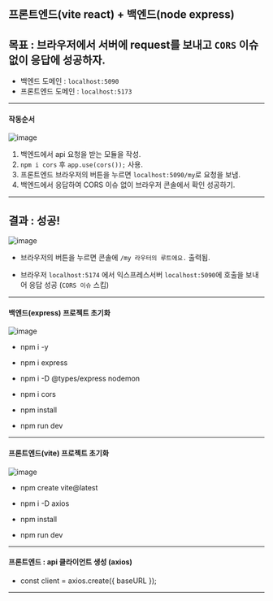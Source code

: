 ## 프론트엔드(vite react) + 백엔드(node express)

## 목표 : 브라우저에서 서버에 request를 보내고 `CORS` 이슈 없이 응답에 성공하자.

- 백엔드 도메인 : `localhost:5090`
- 프론트엔드 도메인 : `localhost:5173`

---

#### 작동순서

![image](https://github.com/user-attachments/assets/403199ec-b6c6-4be5-8d04-ee57dd05de09)

1. 백엔드에서 api 요청을 받는 모듈을 작성.
2. `npm i cors` 후 `app.use(cors());` 사용.
3. 프론트엔드 브라우저의 버튼을 누르면 `localhost:5090/my`로 요청을 보냄.
4. 백엔드에서 응답하여 CORS 이슈 없이 브라우저 콘솔에서 확인 성공하기.

---

## 결과 : 성공!

![image](https://github.com/user-attachments/assets/391552fd-0b8d-49d8-a8a0-ff56776c9a90)

- 브라우저의 버튼을 누르면 콘솔에 `/my 라우터의 루트에요.` 출력됨.

- 브라우저 `localhost:5174` 에서 익스프레스서버 `localhost:5090`에 호출을 보내어 응답 성공 (`CORS 이슈` 스킵)

---

#### 백엔드(express) 프로젝트 초기화

![image](https://github.com/user-attachments/assets/89ddf69c-c73a-4a47-9e86-b8596869a624)

- npm i -y

- npm i express

- npm i -D @types/express nodemon

- npm i cors

- npm install

- npm run dev

---

#### 프론트엔드(vite) 프로젝트 초기화

![image](https://github.com/user-attachments/assets/007e91e0-4e8b-447e-a32d-d67ffe7408e3)


- npm create vite@latest

- npm i -D axios

- npm install

- npm run dev

---

#### 프론트엔드 : api 클라이언트 생성 (axios)

- const client = axios.create({ baseURL });

---
